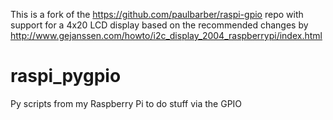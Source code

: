 This is a fork of the https://github.com/paulbarber/raspi-gpio repo with support for a 4x20 LCD display based on the recommended changes by http://www.gejanssen.com/howto/i2c_display_2004_raspberrypi/index.html

raspi_pygpio
============

Py scripts from my Raspberry Pi to do stuff via the GPIO
